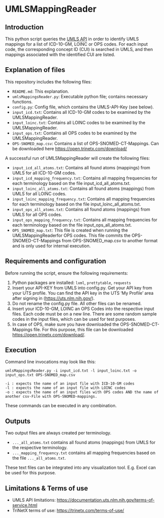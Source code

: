 UMLSMappingReader
=========

Introduction
-------------------
This python script queries the [UMLS API](https://documentation.uts.nlm.nih.gov/) in order to identify UMLS mappings for a list of ICD-10-GM, LOINC or OPS codes. For each input code, the corresponding concept ID (CUI) is searched in UMLS, and then mappings associated with the identified CUI are listed.


Explanation of files
-------------------
This repository includes the following files:
- `README.md`: 	This explanation.
- `umlsMappingsReader.py`: Executable python file; contains necessary functions.
- `config.py`: 	Config file, which contains the UMLS-API-Key (see below).
- `input_icd.txt`: Contains all ICD-10-GM codes to be examined by the UMLSMappingReader.
- `input_loinc.txt`: Contains all LOINC codes to be examined by the UMLSMappingReader.
- `input_ops.txt`: Contains all OPS codes to be examined by the UMLSMappingReader.
- `OPS-SNOMED_map.csv`: Contains a list of OPS-SNOMED-CT-Mappings. Can be downloaded here https://open.trinetx.com/download/

A successful run of UMLSMappingReader will create the following files:
- `input_icd_all_atoms.txt`: Contains all found atoms (mappings) from UMLS for all ICD-10-GM codes.
- `input_icd_mapping_frequency.txt`: Contains all mapping frequencies for each terminology based on the file input_icd_all_atoms.txt.
- `input_loinc_all_atoms.txt`: Contains all found atoms (mappings) from UMLS for all LOINC codes.
- `input_loinc_mapping_frequency.txt`: Contains all mapping frequencies for each terminology based on the file input_loinc_all_atoms.txt.
- `input_ops_all_atoms.txt`: Contains all found atoms (mappings) from UMLS for all OPS codes.
- `input_ops_mapping_frequency.txt`: Contains all mapping frequencies for each terminology based on the file input_ops_all_atoms.txt.
- `OPS_SNOMED_map.txt`: This file is created when running the UMLSMappingReaderfor OPS codes. This file commits the OPS-SNOMED-CT-Mappings from OPS-SNOMED_map.csv to another format and is only used for internal execution. 


Requirements and configuration
-------------------
Before running the script, ensure the following requirements:
1. Python packages are installed: `lxml`, `prettytable`, `requests`
2. Insert your API-KEY from UMLS into config.py. Get your API key from your UTS profile. You can find the API key in the UTS ‘My Profile’ area after signing in (https://uts.nlm.nih.gov/).
3. Do not rename the config.py file. All other files can be renamed.
4. Insert your ICD-10-GM, LOINC an OPS Codes into the respective input files. Each code must be on a new line. There are some random sample codes in the input files, which can be used for test purposes. 
5. In case of OPS, make sure you have downloaded the OPS-SNOMED-CT-Mappings file. For this purpose, this file can be downloaded https://open.trinetx.com/download/.
 

Execution
-------------------
Command line invocations may look like this:

```
umlsMappingsReader.py -i input_icd.txt -l input_loinc.txt -o input_ops.txt OPS-SNOMED_map.csv 

-i : expects the name of an input file with ICD-10-GM codes
-l : expects the name of an input file with LOINC codes
-o : expects the name of an input files with OPS codes AND the name of another csv-File with OPS-SNOMED-mappings.

```
These commands can be executed in any combination.

Outputs
-------------------
Two output files are always created per terminology. 
 * `..._all_atoms.txt` contains all found atoms (mappings) from UMLS for the respective terminology.
 * `..._mapping_frequency.txt` contains all mapping frequencies based on the file `..._all_atoms.txt`.

These text files can be integrated into any visualization tool. E.g. Excel can be used for this purpose.


Limitations & Terms of use
-------------------
 * UMLS API limitations: https://documentation.uts.nlm.nih.gov/terms-of-service.html
* TriNetX terms of use: https://trinetx.com/terms-of-use/

